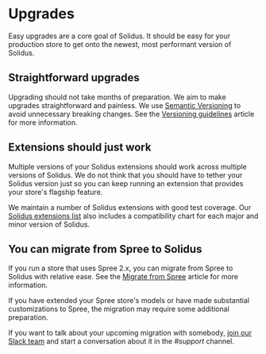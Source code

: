 # Upgrades

Easy upgrades are a core goal of Solidus. It should be easy for your production
store to get onto the newest, most performant version of Solidus.

## Straightforward upgrades

Upgrading should not take months of preparation. We aim to make upgrades
straightforward and painless. We use [Semantic Versioning][semver] to avoid
unnecessary breaking changes. See the [Versioning guidelines][versioning]
article for more information.

[semver]: https://semver.org/ 
[versioning]: versioning-guidelines.md

## Extensions should just work

Multiple versions of your Solidus extensions should work across multiple
versions of Solidus. We do not think that you should have to tether your Solidus
version just so you can keep running an extension that provides your store's
flagship feature.

We maintain a number of Solidus extensions with good test coverage. Our [Solidus
extensions list][extensions] also includes a compatibility chart for each major
and minor version of Solidus.

[extensions]: http://eextensions.solidus.io

## You can migrate from Spree to Solidus

If you run a store that uses Spree 2.x, you can migrate from Spree to
Solidus with relative ease. See the [Migrate from Spree][migrate-from-spree]
article for more information.

If you have extended your Spree store's models or have made substantial
customizations to Spree, the migration may require some additional preparation.

If you want to talk about your upcoming migration with somebody, [join our Slack
team][slack] and start a conversation about it in the *#support* channel.

[migrate-from-spree]: migrate-from-spree.html
[slack]: http://slack.solidus.io/
